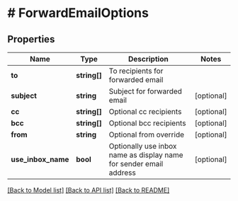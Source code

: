 # # ForwardEmailOptions

## Properties

Name | Type | Description | Notes
------------ | ------------- | ------------- | -------------
**to** | **string[]** | To recipients for forwarded email | 
**subject** | **string** | Subject for forwarded email | [optional] 
**cc** | **string[]** | Optional cc recipients | [optional] 
**bcc** | **string[]** | Optional bcc recipients | [optional] 
**from** | **string** | Optional from override | [optional] 
**use_inbox_name** | **bool** | Optionally use inbox name as display name for sender email address | [optional] 

[[Back to Model list]](../../README#documentation-for-models) [[Back to API list]](../../README#documentation-for-api-endpoints) [[Back to README]](../../README)



